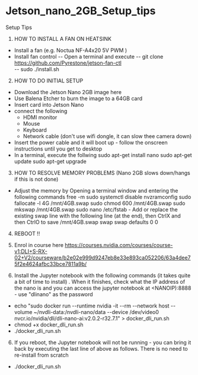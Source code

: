 # Jetson_nano_2GB_Setup_tips
Setup Tips 

1) HOW TO INSTALL A FAN ON HEATSINK
- Install a fan (e.g. Noctua NF-A4x20 5V PWM )
- Install fan control
  -- Open a terminal and execute
  -- git clone  https://github.com/Pyrestone/jetson-fan-ctl    
  -- sudo ./install.sh 

2) HOW TO DO INITIAL SETUP  
- Download the Jetson Nano 2GB image here
- Use Balena Etcher to burn the image to a 64GB card
- Insert card into Jetson Nano
- connect the following
    - HDMI monitor
    - Mouse
    - Keyboard
    - Network cable (don't use wifi dongle, it can slow thee camera down)
- Insert the power cable and it will boot up - follow the onscreen instructions until you get to desktop
- In a terminal, execute the follwing 
    sudo apt-get install nano
    sudo apt-get update
    sudo apt-get upgrade

3) HOW TO RESOLVE MEMORY PROBLEMS (Nano 2GB slows down/hangs if this is not done) 
- Adjust the memory by Opening a terminal window and entering the following commands
    free -m
    sudo systemctl disable nvzramconfig
    sudo fallocate -l 4G /mnt/4GB.swap
    sudo chmod 600 /mnt/4GB.swap
    sudo mkswap /mnt/4GB.swap
    sudo nano /etc/fstab 
        - Add or replace the existing swap line with the following line (at the end), then CtrlX and then CtrlO to save
            /mnt/4GB.swap swap swap defaults 0 0

4) REBOOT !!

5) Enrol in course here
    https://courses.nvidia.com/courses/course-v1:DLI+S-RX-02+V2/courseware/b2e02e999d9247eb8e33e893ca052206/63a4dee75f2e4624afbc33bce7811a9b/

5) Install the Jupyter notebook with the following commands (it takes quite a bit of time to install) . When it finishes, check what the IP address of the nano is and you can access the jupyter notebook at <NANOIP):8888 - use "dlinano" as the password 
 - echo "sudo docker run --runtime nvidia -it --rm --network host --volume ~/nvdli-data:/nvdli-nano/data --device /dev/video0  nvcr.io/nvidia/dli/dli-nano-ai:v2.0.2-r32.7.1" > docker_dli_run.sh
 - chmod +x docker_dli_run.sh
 - ./docker_dli_run.sh    
 
6) If you reboot, the Jupyter notebook will not be running - you can bring it back by executing the last line of above as follows. There is no need to re-install from scratch
 - ./docker_dli_run.sh
